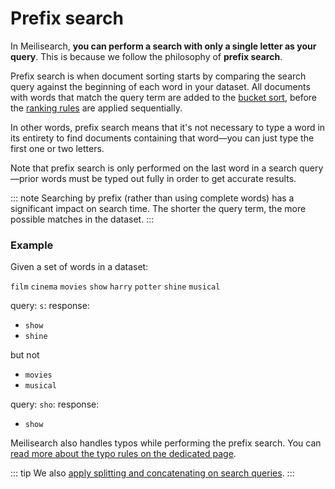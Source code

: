 # Prefix search

In Meilisearch, **you can perform a search with only a single letter as your query**. This is because we follow the philosophy of **prefix search**.

Prefix search is when document sorting starts by comparing the search query against the beginning of each word in your dataset. All documents with words that match the query term are added to the [bucket sort](https://en.wikipedia.org/wiki/Bucket_sort), before the [ranking rules](/learn/core_concepts/relevancy.md#ranking-rules) are applied sequentially.

In other words, prefix search means that it's not necessary to type a word in its entirety to find documents containing that word—you can just type the first one or two letters.

Note that prefix search is only performed on the last word in a search query—prior words must be typed out fully in order to get accurate results.

::: note
Searching by prefix (rather than using complete words) has a significant impact on search time. The shorter the query term, the more possible matches in the dataset.
:::

### Example

Given a set of words in a dataset:

`film` `cinema` `movies` `show` `harry` `potter` `shine` `musical`

query: `s`:
response:

- `show`
- `shine`

but not

- `movies`
- `musical`

query: `sho`:
response:

- `show`

Meilisearch also handles typos while performing the prefix search. You can [read more about the typo rules on the dedicated page](/learn/configuration/typo_tolerance.md).

::: tip
We also [apply splitting and concatenating on search queries](/learn/advanced/concat.md).
:::
